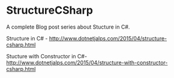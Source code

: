 # StructureCSharp

A complete Blog post series about Stucture in C#.

Structure in C# - http://www.dotnetjalps.com/2015/04/structure-csharp.html

Stucture with Constructor in C#- http://www.dotnetjalps.com/2015/04/structure-with-constructor-csharp.html
